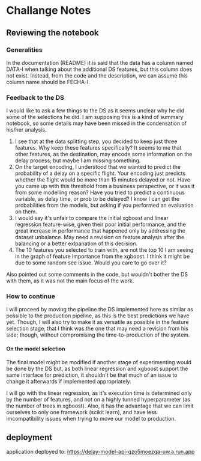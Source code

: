 # Challange Notes

## Reviewing the notebook

### Generalities

In the documentation (README) it is said that the data has a column named
DATA-I when talking about the additional DS features, but this column does not
exist. Instead, from the code and the description, we can assume this column
name should be FECHA-I.

### Feedback to the DS

I would like to ask a few things to the DS as it seems unclear why he did some
of the selections he did. I am supposing this is a kind of summary notebook, so
some details may have been missed in the condensation of his/her analysis.

1. I see that at the data splitting step, you decided to keep just three
features. Why keep these features specifically? It seems to me that other
features, as the destination, may encode some information on the delay process;
but maybe I am missing something.
2. On the target encoding, I understood that we wanted to predict the
probability of a delay on a specific flight. Your encoding just predicts whether
the flight would be more than 15 minutes delayed or not. Have you came up with
this threshold from a business perspective, or it was it from some modelling
reason? Have you tried to predict a continuous variable, as delay time, or prob
to be delayed? I know I can get the probabilities from the models, but asking
if you performed an evaluation on them.
3. I would say it's unfair to compare the initial xgboost and linear regression
feature-wise, given their poor initial performance, and the great increase in
performance that happened only by addressing the dataset unbalance. May need a
revision on feature analysis after the balancing or a better exlpanation of
this decision.
4. The 10 features you selected to train with, are not the top 10 I am seeing in
the graph of feature importance from the xgboost. I think it might be due to
some random see issue. Would you care to go over it?

Also pointed out some comments in the code, but wouldn't bother the DS with
them, as it was not the main focus of the work.


### How to continue

I will proceed by moving the pipeline the DS implemented here as similar as
possible to the production pipeline, as this is the best predictions we have
yet. Though, I will also try to make it as versatile as possible in the feature
selection stage, that I think was the one that may need a revision from his
side; though, without compromising the time-to-production of the system.

#### On the model selection
The final model might be modified if another stage of experimenting would be
done by the DS but, as both linear regression and xgboost support the same
interface for prediction, it shouldn't be that much of an issue to change it
afterwards if implemented appropriately.

I will go with the linear regression, as it's execution time is determined only
by the number of features, and not on a highly tunned hyperparameter (as the
number of trees in xgboost). Also, it has the advantage that we can limit
ourselves to only one framework (scikit learn), and have less imcompatibility
issues when trying to move our model to production.

## deployment

application deployed to:  https://delay-model-api-qzo5moezqa-uw.a.run.app